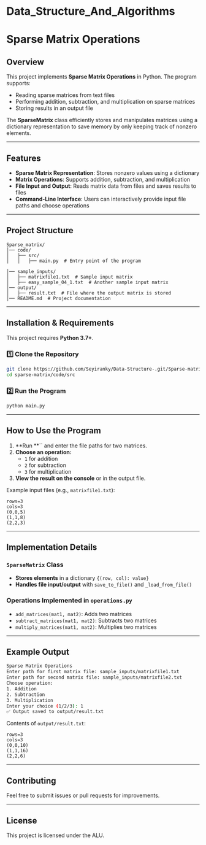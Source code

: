 # Data_Structure_And_Algorithms

# Sparse Matrix Operations

## Overview

This project implements **Sparse Matrix Operations** in Python. The program supports:

- Reading sparse matrices from text files
- Performing addition, subtraction, and multiplication on sparse matrices
- Storing results in an output file

The **SparseMatrix** class efficiently stores and manipulates matrices using a dictionary representation to save memory by only keeping track of nonzero elements.

---

## Features

- **Sparse Matrix Representation**: Stores nonzero values using a dictionary
- **Matrix Operations**: Supports addition, subtraction, and multiplication
- **File Input and Output**: Reads matrix data from files and saves results to files
- **Command-Line Interface**: Users can interactively provide input file paths and choose operations

---

## Project Structure

```
Sparse_matrix/
│── code/
│   ├── src/
│   │   ├── main.py  # Entry point of the program

│── sample_inputs/
│   ├── matrixfile1.txt  # Sample input matrix
│   ├── easy_sample_04_1.txt  # Another sample input matrix
│── output/
│   ├── result.txt  # File where the output matrix is stored
│── README.md  # Project documentation
```

---

## Installation & Requirements

This project requires **Python 3.7+**.

### 1️⃣ Clone the Repository

```sh
git clone https://github.com/Seyiranky/Data-Structure-.git/Sparse-matrix.git
cd sparse-matrix/code/src
```

### 2️⃣ Run the Program

```sh
python main.py
```

---

## How to Use the Program

1. **Run **`` and enter the file paths for two matrices.
2. **Choose an operation:**
   - `1` for addition
   - `2` for subtraction
   - `3` for multiplication
3. **View the result on the console** or in the output file.

Example input files (e.g., `matrixfile1.txt`):

```
rows=3
cols=3
(0,0,5)
(1,1,8)
(2,2,3)
```

---

## Implementation Details

### `SparseMatrix` Class

- **Stores elements** in a dictionary `{(row, col): value}`
- **Handles file input/output** with `save_to_file()` and `_load_from_file()`

### Operations Implemented in `operations.py`

- `add_matrices(mat1, mat2)`: Adds two matrices
- `subtract_matrices(mat1, mat2)`: Subtracts two matrices
- `multiply_matrices(mat1, mat2)`: Multiplies two matrices

---

## Example Output

```sh
Sparse Matrix Operations
Enter path for first matrix file: sample_inputs/matrixfile1.txt
Enter path for second matrix file: sample_inputs/matrixfile2.txt
Choose operation:
1. Addition
2. Subtraction
3. Multiplication
Enter your choice (1/2/3): 1
✅ Output saved to output/result.txt
```

Contents of `output/result.txt`:

```
rows=3
cols=3
(0,0,10)
(1,1,16)
(2,2,6)
```

---

## Contributing

Feel free to submit issues or pull requests for improvements.

---

## License

This project is licensed under the ALU.
